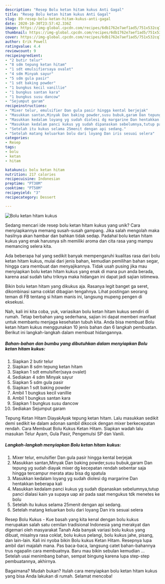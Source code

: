 ```yaml
---
description: "Resep Bolu ketan hitam kukus Anti Gagal"
title: "Resep Bolu ketan hitam kukus Anti Gagal"
slug: 89-resep-bolu-ketan-hitam-kukus-anti-gagal
date: 2020-10-30T23:57:42.336Z
image: https://img-global.cpcdn.com/recipes/6db1762e7aef1ad5/751x532cq70/bolu-ketan-hitam-kukus-foto-resep-utama.jpg
thumbnail: https://img-global.cpcdn.com/recipes/6db1762e7aef1ad5/751x532cq70/bolu-ketan-hitam-kukus-foto-resep-utama.jpg
cover: https://img-global.cpcdn.com/recipes/6db1762e7aef1ad5/751x532cq70/bolu-ketan-hitam-kukus-foto-resep-utama.jpg
author: Erik Powell
ratingvalue: 4.4
reviewcount: 9
recipeingredient:
- "2 butir telur"
- "8 sdm tepung ketan hitam"
- "1 sdt emulsifiersaya ovalet"
- "4 sdm Minyak sayur"
- "5 sdm gula pasir"
- "1 sdt baking powder"
- "1 bungkus kecil vanillie"
- "1 bungkus santan kara"
- "1 bungkus susu dancow"
- "Sejumput garam"
recipeinstructions:
- "Mixer telur, emulsifier Dan gula pasir hingga kental berjejak"
- "Masukkan santan,Minyak Dan baking powder,susu bubuk,garam Dan tepung yg sudah diayak mixer dg kecepatan rendah sebentar saja hingga tercampur merata atau bisa dg spatula"
- "Masukkan kedalam loyang yg sudah diolesi dg margarine Dan hentakkan beberapa kali"
- "Masukkan kedalam panci kukus yg sudah dipanaskan sebelumnya,tutup panci dialasi kain ya supaya uap air pada saat mengukus tdk menetes ke bolu"
- "Setelah itu kukus selama 25menit dengan api sedang."
- "Setelah matang keluarkan bolu dari loyang Dan iris sesuai selera"
categories:
- Resep
tags:
- bolu
- ketan
- hitam

katakunci: bolu ketan hitam 
nutrition: 217 calories
recipecuisine: Indonesian
preptime: "PT30M"
cooktime: "PT50M"
recipeyield: "3"
recipecategory: Dessert

---
```



![Bolu ketan hitam kukus](https://img-global.cpcdn.com/recipes/6db1762e7aef1ad5/751x532cq70/bolu-ketan-hitam-kukus-foto-resep-utama.jpg)

Sedang mencari ide resep bolu ketan hitam kukus yang unik? Cara menyiapkannya memang susah-susah gampang. Jika salah mengolah maka hasilnya akan hambar dan bahkan tidak sedap. Padahal bolu ketan hitam kukus yang enak harusnya sih memiliki aroma dan cita rasa yang mampu memancing selera kita.

Ada beberapa hal yang sedikit banyak mempengaruhi kualitas rasa dari bolu ketan hitam kukus, mulai dari jenis bahan, kemudian pemilihan bahan segar, hingga cara membuat dan menyajikannya. Tidak usah pusing jika mau menyiapkan bolu ketan hitam kukus yang enak di mana pun anda berada, karena asal sudah tahu triknya maka hidangan ini dapat jadi sajian istimewa.

Bikin bolu ketan hitam yang dikukus aja. Rasanya legit banget ga seret, dikombinasi sama coklat dibagian tengahnya. Lihat postingan seorang teman di FB tentang si hitam manis ini, langsung mupeng pengen di eksekusi.


Nah, kali ini kita coba, yuk, variasikan bolu ketan hitam kukus sendiri di rumah. Tetap berbahan yang sederhana, sajian ini dapat memberi manfaat untuk membantu menjaga kesehatan tubuh kita. Anda bisa membuat Bolu ketan hitam kukus menggunakan 10 jenis bahan dan 6 langkah pembuatan. Berikut ini langkah-langkah dalam membuat hidangannya.

<!--inarticleads1-->

##### Bahan-bahan dan bumbu yang dibutuhkan dalam menyiapkan Bolu ketan hitam kukus:

1. Siapkan 2 butir telur
1. Siapkan 8 sdm tepung ketan hitam
1. Siapkan 1 sdt emulsifier(saya ovalet)
1. Sediakan 4 sdm Minyak sayur
1. Siapkan 5 sdm gula pasir
1. Siapkan 1 sdt baking powder
1. Ambil 1 bungkus kecil vanillie
1. Ambil 1 bungkus santan kara
1. Siapkan 1 bungkus susu dancow
1. Sediakan Sejumput garam


Tepung Ketan Hitam DiayakAyak tepung ketan hitam. Lalu masukkan sedikit demi sedikit ke dalam adonan sambil dikocok dengan mixer berkecepatan rendah. Cara Membuat Bolu Kukus Ketan Hitam. Siapkan wadah lalu masukan Telur Ayam, Gula Pasir, Pengemulsi SP dan Vanili. 

<!--inarticleads2-->

##### Langkah-langkah menyiapkan Bolu ketan hitam kukus:

1. Mixer telur, emulsifier Dan gula pasir hingga kental berjejak
1. Masukkan santan,Minyak Dan baking powder,susu bubuk,garam Dan tepung yg sudah diayak mixer dg kecepatan rendah sebentar saja hingga tercampur merata atau bisa dg spatula
1. Masukkan kedalam loyang yg sudah diolesi dg margarine Dan hentakkan beberapa kali
1. Masukkan kedalam panci kukus yg sudah dipanaskan sebelumnya,tutup panci dialasi kain ya supaya uap air pada saat mengukus tdk menetes ke bolu
1. Setelah itu kukus selama 25menit dengan api sedang.
1. Setelah matang keluarkan bolu dari loyang Dan iris sesuai selera


Resep Bolu Kukus - Kue basah yang kita kenal dengan bolu kukus merupakan salah satu cemilan tradisional Indonesia yang merakyat dan digemari oleh masyarakat Tanah Ada banyak variasi bolu kukus yang dibuat, misalnya rasa coklat, bolu kukus pelangi, bolu kukus jahe, pisang, dan lain-lain. Kali ini nyoba bikin Bolu kukus Ketan Hitam. Resepnya lupa ambil dari majalah mana. Pas baca-baca, langsung catet bahan-bahannya trus ngapalin cara membuatnya. Baru mau bikin sebulan kemudian … Setelah usai menimbang bahan, sempat bingung karena lupa step-step pembuatannya, akhirnya. 

Bagaimana? Mudah bukan? Itulah cara menyiapkan bolu ketan hitam kukus yang bisa Anda lakukan di rumah. Selamat mencoba!
